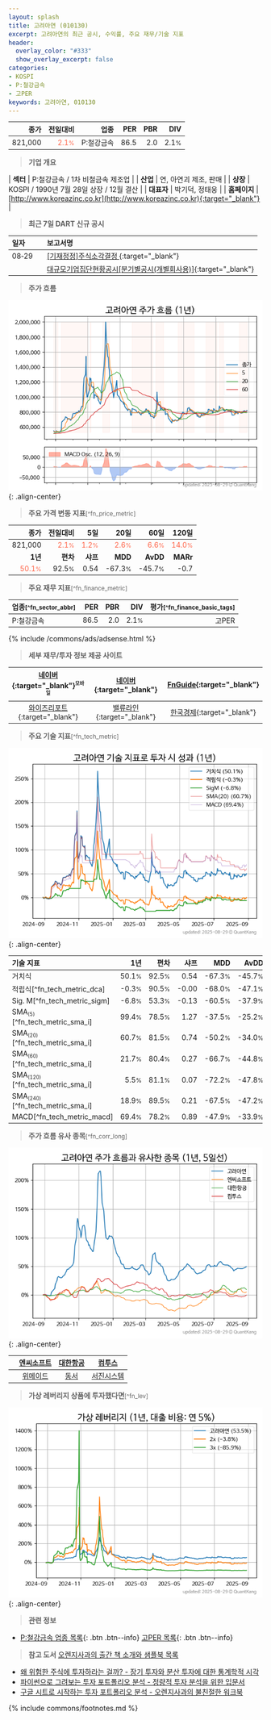```yaml
---
layout: splash
title: 고려아연 (010130)
excerpt: 고려아연의 최근 공시, 수익률, 주요 재무/기술 지표
header:
  overlay_color: "#333"
  show_overlay_excerpt: false
categories:
- KOSPI
- P:철강금속
- 고PER
keywords: 고려아연, 010130
---
```


| **종가** | **전일대비** | **업종** | **PER** | **PBR** | **DIV** |
| -------: | -----------: | -------: | ------: | ------: | ------: |
| 821,000 | <span style="color: tomato">2.1<small>%</small></span> | P:철강금속 | 86.5 | 2.0 | 2.1<small>%</small> |

<!-- more -->


> **기업 개요**<a id="company"></a>

| <span style="white-space:nowrap;">**섹터**</span> | P:철강금속 / 1차 비철금속 제조업 |
| <span style="white-space:nowrap;">**산업**</span> | 연, 아연괴 제조, 판매 |
| <span style="white-space:nowrap;">**상장**</span> | KOSPI / 1990년 7월 28일 상장 / 12월 결산 |
| <span style="white-space:nowrap;">**대표자**</span> | 박기덕, 정태웅 |
| <span style="white-space:nowrap;">**홈페이지**</span> | [http://www.koreazinc.co.kr](http://www.koreazinc.co.kr){:target="_blank"} |


> **최근 7일 DART 신규 공시**<a id="dart"></a>

| **일자** |      | **보고서명** |
| :------- | :--- | :----------- |
| 08&#x2011;29 | | [[기재정정]주식소각결정              ](https://dart.fss.or.kr/dsaf001/main.do?rcpNo=20250829800493){:target="_blank"} |
|  | | [대규모기업집단현황공시[분기별공시(개별회사용)]](https://dart.fss.or.kr/dsaf001/main.do?rcpNo=20250829000372){:target="_blank"} |


> **주가 흐름**<a id="price"></a>

![010130](/stock/images/010130.png){: .align-center}


> **주요 가격 변동 지표**<small>[^fn_price_metric]</small>

| **종가** | **전일대비** | **5일** | **20일** | **60일** | **120일** |
| -------: | -----------: | ------: | -------: | -------: | --------: |
| 821,000 | <span style="color: tomato">2.1<small>%</small></span> | <span style="color: tomato">1.2<small>%</small></span> | <span style="color: tomato">2.6<small>%</small></span> | <span style="color: tomato">6.6<small>%</small></span> | <span style="color: tomato">14.0<small>%</small></span> |
| **1년** | **편차** | **샤프** | **MDD** | **AvDD** | **MARr** |
| <span style="color: tomato">50.1<small>%</small></span> | 92.5<small>%</small> | 0.54 | -67.3<small>%</small> | -45.7<small>%</small> | -0.7 |


> **주요 재무 지표**<small>[^fn_finance_metric]</small>

| **업종**<small>[^fn_sector_abbr]</small> | **PER** | **PBR** | **DIV** | **평가**<small>[^fn_finance_basic_tags]</small> |
| :--------------------------------------- | ------: | ------: | ------: | ----------------------------------------------: |
| P:철강금속 | 86.5 | 2.0 | 2.1<small>%</small> | 고PER |



{% include /commons/ads/adsense.html %}

> **세부 재무/투자 정보 제공 사이트**

| [네이버](https://m.stock.naver.com/domestic/stock/010130/finance/summary){:target="_blank"}<sup><small>모바일</small></sup> | [네이버](https://finance.naver.com/item/coinfo.naver?code=010130){:target="_blank"} | [FnGuide](https://comp.fnguide.com/SVO2/ASP/SVD_Invest.asp?gicode=A010130&MenuYn=Y){:target="_blank"} |
| :---: | :---: | :---: |
| [와이즈리포트](https://comp.wisereport.co.kr/company/c1040001.aspx?cmp_cd=010130){:target="_blank"} | [밸류라인](https://www.valueline.co.kr/finance/summary/010130){:target="_blank"} | [한국경제](https://markets.hankyung.com/stock/010130/financial-summary){:target="_blank"} |


> **주요 기술 지표**<small>[^fn_tech_metric]</small>


![010130](/stock/images/010130_tech.png){: .align-center}

| **기술 지표** | **1년** | **편차** | **샤프** | **MDD** | **AvDD** |
| :------------ | ------: | -----------: | -------: | ------: | -------: |
| 거치식 | 50.1<small>%</small> | 92.5<small>%</small> | 0.54 | -67.3<small>%</small> | -45.7<small>%</small> |
| 적립식[^fn_tech_metric_dca] | -0.3<small>%</small> | 90.5<small>%</small> | -0.00 | -68.0<small>%</small> | -47.1<small>%</small> |
| Sig. M[^fn_tech_metric_sigm] | -6.8<small>%</small> | 53.3<small>%</small> | -0.13 | -60.5<small>%</small> | -37.9<small>%</small> |
| SMA<small><sub>(5)</sub></small>[^fn_tech_metric_sma_i] | 99.4<small>%</small> | 78.5<small>%</small> | 1.27 | -37.5<small>%</small> | -25.2<small>%</small> |
| SMA<small><sub>(20)</sub></small>[^fn_tech_metric_sma_i] | 60.7<small>%</small> | 81.5<small>%</small> | 0.74 | -50.2<small>%</small> | -34.0<small>%</small> |
| SMA<small><sub>(60)</sub></small>[^fn_tech_metric_sma_i] | 21.7<small>%</small> | 80.4<small>%</small> | 0.27 | -66.7<small>%</small> | -44.8<small>%</small> |
| SMA<small><sub>(120)</sub></small>[^fn_tech_metric_sma_i] | 5.5<small>%</small> | 81.1<small>%</small> | 0.07 | -72.2<small>%</small> | -47.8<small>%</small> |
| SMA<small><sub>(240)</sub></small>[^fn_tech_metric_sma_i] | 18.9<small>%</small> | 89.5<small>%</small> | 0.21 | -67.5<small>%</small> | -47.2<small>%</small> |
| MACD[^fn_tech_metric_macd] | 69.4<small>%</small> | 78.2<small>%</small> | 0.89 | -47.9<small>%</small> | -33.9<small>%</small> |


> **주가 흐름 유사 종목**<a id="corr"></a><small>[^fn_corr_long]</small>

![010130](/stock/images/010130_corr.png){: .align-center}

|       | [엔씨소프트](/036570/) | [대한항공](/003490/) | [컴투스](/078340/) |
| :---: | :------------------------------------: | :------------------------------------: | :------------------------------------: |
|       | [위메이드](/112040/) | [동서](/026960/) | [서진시스템](/178320/) |


> **가상 레버리지 상품에 투자했다면**<a id="2x"></a><small>[^fn_lev]</small>

![010130](/stock/images/010130_2x.png){: .align-center}


> **관련 정보**

- [P:철강금속 업종 목록](/stats/sector/kospi_업종_철강금속_종목/){: .btn .btn--info} [고PER 목록](/fn/fn_high_per/){: .btn .btn--info}

> **참고 도서** [오렌지사과의 출간 책 소개와 샘플북 목록](https://kongdori.tistory.com/691)

- [왜 위험한 주식에 투자하라는 걸까? - 장기 투자와 분산 투자에 대한 통계학적 시각](https://kongdori.tistory.com/421)
- [파이썬으로 그려보는 투자 포트폴리오 분석  - 정량적 투자 분석을 위한 입문서](https://kongdori.tistory.com/643)
- [구글 시트로 시작하는 투자 포트폴리오 분석 - 오렌지사과의 불친절한 워크북](https://kongdori.tistory.com/449)


{% include commons/footnotes.md %}